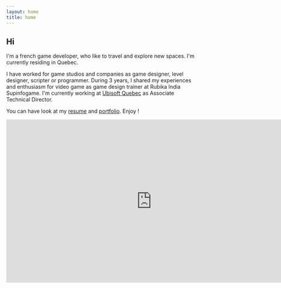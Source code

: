 ```yaml
---
layout: home
title: home
---
```


## Hi
I'm a french game developer, who like to travel and explore new spaces.
I'm currently residing in Quebec.

I have worked for game studios and companies as game designer, level designer, scripter or programmer.
During 3 years, I shared my experiences and enthusiasm for video game as game design trainer at Rubika India Supinfogame.
I'm currently working at <a href="https://quebec.ubisoft.com/en">Ubisoft Quebec</a> as Associate Technical Director.


You can have look at my <a href="http://www.cyrildupont.fr/?page=about">resume</a> and <a href="http://www.cyrildupont.fr/?page=portfolio">portfolio</a>.
Enjoy !

<iframe width="774" height="435" src="https://www.youtube.com/embed/videoseries?list=PL7yJFufBf4nRZikjfhlXX-fbBURA_IVaQ&amp;autoplay=1&amp;controls=1" frameborder="0" allowfullscreen></iframe>
